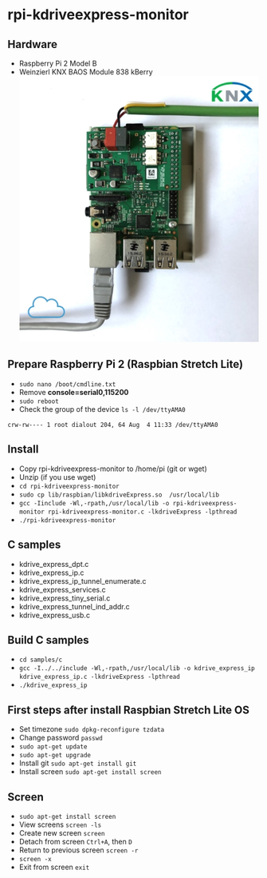 # rpi-kdriveexpress-monitor
## Hardware
- Raspberry Pi 2 Model B
- Weinzierl KNX BAOS Module 838 kBerry  
![hardware](https://github.com/marssys/rpi-kdriveexpress-monitor/raw/master/images/hardware.jpg)
## Prepare Raspberry Pi 2 (Raspbian Stretch Lite)
- `sudo nano /boot/cmdline.txt`
- Remove **console=serial0,115200**
- `sudo reboot`
- Check the group of the device `ls -l /dev/ttyAMA0`
```
crw-rw---- 1 root dialout 204, 64 Aug  4 11:33 /dev/ttyAMA0
```
## Install
- Copy rpi-kdriveexpress-monitor to /home/pi (git or wget)
- Unzip (if you use wget)
- `cd rpi-kdriveexpress-monitor`
- `sudo cp lib/raspbian/libkdriveExpress.so  /usr/local/lib`
- `gcc -Iinclude -Wl,-rpath,/usr/local/lib -o rpi-kdriveexpress-monitor rpi-kdriveexpress-monitor.c -lkdriveExpress -lpthread`
- `./rpi-kdriveexpress-monitor`
## C samples
- kdrive_express_dpt.c
- kdrive_express_ip.c
- kdrive_express_ip_tunnel_enumerate.c
- kdrive_express_services.c
- kdrive_express_tiny_serial.c
- kdrive_express_tunnel_ind_addr.c
- kdrive_express_usb.c
## Build C samples
- `cd samples/c`
- `gcc -I../../include -Wl,-rpath,/usr/local/lib -o kdrive_express_ip kdrive_express_ip.c -lkdriveExpress -lpthread`
- `./kdrive_express_ip`
## First steps after install Raspbian Stretch Lite OS
- Set timezone `sudo dpkg-reconfigure tzdata`
- Change password `passwd`
- `sudo apt-get update`
- `sudo apt-get upgrade`
- Install git `sudo apt-get install git`
- Install screen `sudo apt-get install screen`
## Screen
- `sudo apt-get install screen`
- View screens `screen -ls`
- Create new screen `screen`
- Detach from screen `Ctrl+A`, then `D`
- Return to previous screen `screen -r`
- `screen -x`
- Exit from screen `exit`
